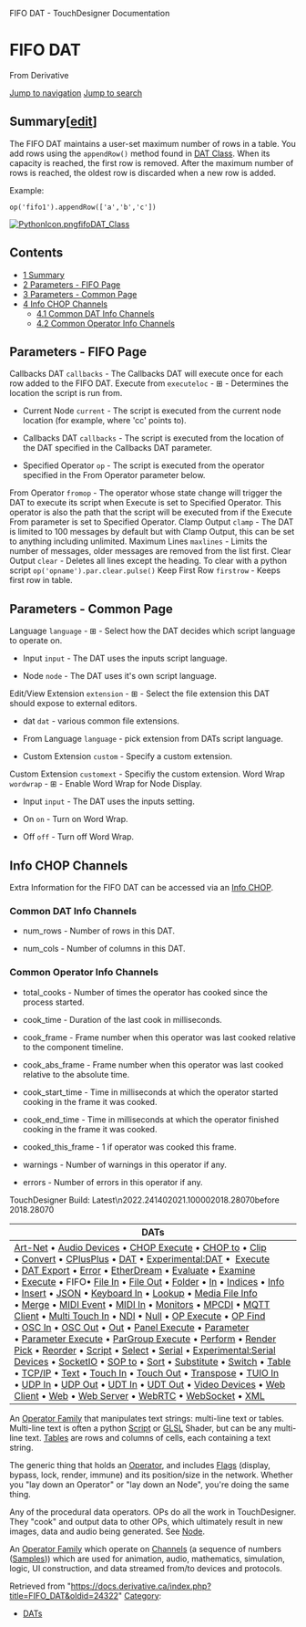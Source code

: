

FIFO DAT - TouchDesigner Documentation





























# FIFO DAT

From Derivative



[Jump to navigation](#mw-head)
[Jump to search](#searchInput)
## Summary[[edit](https://docs.derivative.ca/index.php?title=Template:Summary&action=edit&section=T-1 "Edit section: Summary")]

The FIFO DAT maintains a user-set maximum number of rows in a table. You add rows using the `appendRow()` method found in [DAT Class](DAT_Class.html "DAT Class"). When its capacity is reached, the first row is removed. After the maximum number of rows is reached, the oldest row is discarded when a new row is added.

Example:

```
op('fifo1').appendRow(['a','b','c'])

```

[![PythonIcon.png](images/c/c2/PythonIcon.png)](File_PythonIcon.html)[fifoDAT\_Class](https://docs.derivative.ca/FifoDAT_Class "FifoDAT Class")

## Contents

* [1 Summary](#Summary)
* [2 Parameters - FIFO Page](#Parameters_-_FIFO_Page)
* [3 Parameters - Common Page](#Parameters_-_Common_Page)
* [4 Info CHOP Channels](#Info_CHOP_Channels)
  + [4.1 Common DAT Info Channels](#Common_DAT_Info_Channels)
  + [4.2 Common Operator Info Channels](#Common_Operator_Info_Channels)

  


## Parameters - FIFO Page

Callbacks DAT `callbacks` - The Callbacks DAT will execute once for each row added to the FIFO DAT.
Execute from `executeloc` - ⊞ - Determines the location the script is run from.

* Current Node `current` - The script is executed from the current node location (for example, where 'cc' points to).

* Callbacks DAT `callbacks` - The script is executed from the location of the DAT specified in the Callbacks DAT parameter.

* Specified Operator `op` - The script is executed from the operator specified in the From Operator parameter below.

From Operator `fromop` - The operator whose state change will trigger the DAT to execute its script when Execute is set to Specified Operator. This operator is also the path that the script will be executed from if the Execute From parameter is set to Specified Operator.
Clamp Output `clamp` - The DAT is limited to 100 messages by default but with Clamp Output, this can be set to anything including unlimited.
Maximum Lines `maxlines` - Limits the number of messages, older messages are removed from the list first.
Clear Output `clear` - Deletes all lines except the heading. To clear with a python script `op('opname').par.clear.pulse()`
Keep First Row `firstrow` - Keeps first row in table.

  


## Parameters - Common Page

Language `language` - ⊞ - Select how the DAT decides which script language to operate on.

* Input `input` - The DAT uses the inputs script language.

* Node `node` - The DAT uses it's own script language.

Edit/View Extension `extension` - ⊞ - Select the file extension this DAT should expose to external editors.

* dat `dat` - various common file extensions.

* From Language `language` - pick extension from DATs script language.

* Custom Extension `custom` - Specify a custom extension.

Custom Extension `customext` - Specifiy the custom extension.
Word Wrap `wordwrap` - ⊞ - Enable Word Wrap for Node Display.

* Input `input` - The DAT uses the inputs setting.

* On `on` - Turn on Word Wrap.

* Off `off` - Turn off Word Wrap.

  


## Info CHOP Channels

Extra Information for the FIFO DAT can be accessed via an [Info CHOP](Info_CHOP.html "Info CHOP").


### Common DAT Info Channels

* num\_rows - Number of rows in this DAT.

* num\_cols - Number of columns in this DAT.

### Common Operator Info Channels

* total\_cooks - Number of times the operator has cooked since the process started.

* cook\_time - Duration of the last cook in milliseconds.

* cook\_frame - Frame number when this operator was last cooked relative to the component timeline.

* cook\_abs\_frame - Frame number when this operator was last cooked relative to the absolute time.

* cook\_start\_time - Time in milliseconds at which the operator started cooking in the frame it was cooked.

* cook\_end\_time - Time in milliseconds at which the operator finished cooking in the frame it was cooked.

* cooked\_this\_frame - 1 if operator was cooked this frame.

* warnings - Number of warnings in this operator if any.

* errors - Number of errors in this operator if any.

  

TouchDesigner Build: Latest\n2022.241402021.100002018.28070before 2018.28070

| DATs |
| --- |
| [Art-Net](Art-Net_DAT.html "Art-Net DAT") • [Audio Devices](Audio_Devices_DAT.html "Audio Devices DAT") • [CHOP Execute](CHOP_Execute_DAT.html "CHOP Execute DAT") • [CHOP to](CHOP_to_DAT.html "CHOP to DAT") • [Clip](Clip_DAT.html "Clip DAT") • [Convert](Convert_DAT.html "Convert DAT") • [CPlusPlus](CPlusPlus_DAT.html "CPlusPlus DAT") • [DAT](DAT.html "DAT") • [Experimental:DAT](Experimental_DAT.html "Experimental:DAT") •  [Execute](DAT_Execute_DAT.html "DAT Execute DAT") • [DAT Export](DAT_Export.html "DAT Export") • [Error](Error_DAT.html "Error DAT") • [EtherDream](EtherDream_DAT.html "EtherDream DAT") • [Evaluate](Evaluate_DAT.html "Evaluate DAT") • [Examine](Examine_DAT.html "Examine DAT") • [Execute](Execute_DAT.html "Execute DAT") • FIFO• [File In](File_In_DAT.html "File In DAT") • [File Out](File_Out_DAT.html "File Out DAT") • [Folder](Folder_DAT.html "Folder DAT") • [In](In_DAT.html "In DAT") • [Indices](Indices_DAT.html "Indices DAT") • [Info](Info_DAT.html "Info DAT") • [Insert](Insert_DAT.html "Insert DAT") • [JSON](JSON_DAT.html "JSON DAT") • [Keyboard In](Keyboard_In_DAT.html "Keyboard In DAT") • [Lookup](Lookup_DAT.html "Lookup DAT") • [Media File Info](Media_File_Info_DAT.html "Media File Info DAT") • [Merge](Merge_DAT.html "Merge DAT") • [MIDI Event](MIDI_Event_DAT.html "MIDI Event DAT") • [MIDI In](MIDI_In_DAT.html "MIDI In DAT") • [Monitors](Monitors_DAT.html "Monitors DAT") • [MPCDI](MPCDI_DAT.html "MPCDI DAT") • [MQTT Client](MQTT_Client_DAT.html "MQTT Client DAT") • [Multi Touch In](Multi_Touch_In_DAT.html "Multi Touch In DAT") • [NDI](NDI_DAT.html "NDI DAT") • [Null](Null_DAT.html "Null DAT") • [OP Execute](OP_Execute_DAT.html "OP Execute DAT") • [OP Find](OP_Find_DAT.html "OP Find DAT") • [OSC In](OSC_In_DAT.html "OSC In DAT") • [OSC Out](OSC_Out_DAT.html "OSC Out DAT") • [Out](Out_DAT.html "Out DAT") • [Panel Execute](Panel_Execute_DAT.html "Panel Execute DAT") • [Parameter](Parameter_DAT.html "Parameter DAT") • [Parameter Execute](Parameter_Execute_DAT.html "Parameter Execute DAT") • [ParGroup Execute](ParGroup_Execute_DAT.html "ParGroup Execute DAT") • [Perform](Perform_DAT.html "Perform DAT") • [Render Pick](Render_Pick_DAT.html "Render Pick DAT") • [Reorder](Reorder_DAT.html "Reorder DAT") • [Script](Script_DAT.html "Script DAT") • [Select](Select_DAT.html "Select DAT") • [Serial](Serial_DAT.html "Serial DAT") • [Experimental:Serial Devices](Experimental_Serial_Devices_DAT.html "Experimental:Serial Devices DAT") • [SocketIO](SocketIO_DAT.html "SocketIO DAT") • [SOP to](SOP_to_DAT.html "SOP to DAT") • [Sort](Sort_DAT.html "Sort DAT") • [Substitute](Substitute_DAT.html "Substitute DAT") • [Switch](Switch_DAT.html "Switch DAT") • [Table](Table_DAT.html "Table DAT") • [TCP/IP](TCP/IP_DAT.html "TCP/IP DAT") • [Text](Text_DAT.html "Text DAT") • [Touch In](Touch_In_DAT.html "Touch In DAT") • [Touch Out](Touch_Out_DAT.html "Touch Out DAT") • [Transpose](Transpose_DAT.html "Transpose DAT") • [TUIO In](TUIO_In_DAT.html "TUIO In DAT") • [UDP In](UDP_In_DAT.html "UDP In DAT") • [UDP Out](UDP_Out_DAT.html "UDP Out DAT") • [UDT In](UDT_In_DAT.html "UDT In DAT") • [UDT Out](UDT_Out_DAT.html "UDT Out DAT") • [Video Devices](Video_Devices_DAT.html "Video Devices DAT") • [Web Client](Web_Client_DAT.html "Web Client DAT") • [Web](Web_DAT.html "Web DAT") • [Web Server](Web_Server_DAT.html "Web Server DAT") • [WebRTC](WebRTC_DAT.html "WebRTC DAT") • [WebSocket](WebSocket_DAT.html "WebSocket DAT") • [XML](XML_DAT.html "XML DAT") |

An [Operator Family](Operator_Family.html "Operator Family") that manipulates text strings: multi-line text or tables. Multi-line text is often a python [Script](Script.html "Script") or [GLSL](GLSL.html "GLSL") Shader, but can be any multi-line text. [Tables](Table_DAT.html "Table DAT") are rows and columns of cells, each containing a text string.


The generic thing that holds an [Operator](Operator.html "Operator"), and includes [Flags](Flag.html "Flag") (display, bypass, lock, render, immune) and its position/size in the network. Whether you "lay down an Operator" or "lay down an Node", you're doing the same thing.


Any of the procedural data operators. OPs do all the work in TouchDesigner. They "cook" and output data to other OPs, which ultimately result in new images, data and audio being generated. See [Node](Node.html "Node").


An [Operator Family](Operator_Family.html "Operator Family") which operate on [Channels](Channel.html "Channel") (a sequence of numbers ([Samples](Sample.html "Sample"))) which are used for animation, audio, mathematics, simulation, logic, UI construction, and data streamed from/to devices and protocols.







Retrieved from "<https://docs.derivative.ca/index.php?title=FIFO_DAT&oldid=24322>"
[Category](Special_Categories.html "Special:Categories"):

* [DATs](https://docs.derivative.ca/index.php?title=Category:DATs&action=edit&redlink=1 "Category:DATs (page does not exist)")